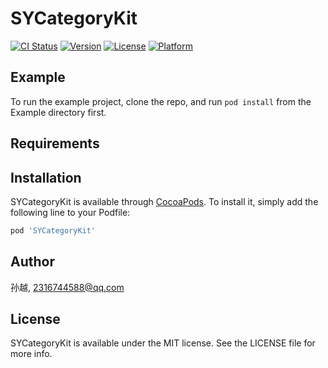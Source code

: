 # SYCategoryKit

[![CI Status](https://img.shields.io/travis/孙越/SYCategoryKit.svg?style=flat)](https://travis-ci.org/孙越/SYCategoryKit)
[![Version](https://img.shields.io/cocoapods/v/SYCategoryKit.svg?style=flat)](https://cocoapods.org/pods/SYCategoryKit)
[![License](https://img.shields.io/cocoapods/l/SYCategoryKit.svg?style=flat)](https://cocoapods.org/pods/SYCategoryKit)
[![Platform](https://img.shields.io/cocoapods/p/SYCategoryKit.svg?style=flat)](https://cocoapods.org/pods/SYCategoryKit)

## Example

To run the example project, clone the repo, and run `pod install` from the Example directory first.

## Requirements

## Installation

SYCategoryKit is available through [CocoaPods](https://cocoapods.org). To install
it, simply add the following line to your Podfile:

```ruby
pod 'SYCategoryKit'
```

## Author

孙越, 2316744588@qq.com

## License

SYCategoryKit is available under the MIT license. See the LICENSE file for more info.

